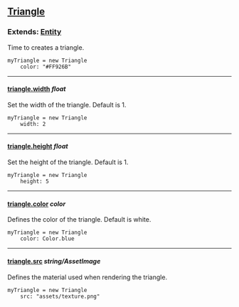## [Triangle](#triangle)

### Extends: [Entity](#entity)

Time to creates a triangle.

	myTriangle = new Triangle
		color: "#FF926B"

-------------------------------------------------------

#### [triangle.width](#triangle-width) *float*

Set the width of the triangle. Default is 1.

	myTriangle = new Triangle
		width: 2

-------------------------------------------------------

#### [triangle.height](#triangle-height) *float*

Set the height of the triangle. Default is 1.

	myTriangle = new Triangle
		height: 5
		
-------------------------------------------------------

#### [triangle.color](#triangle-color) *color*

Defines the color of the triangle. Default is white.

	myTriangle = new Triangle
		color: Color.blue

-------------------------------------------------------

#### [triangle.src](#triangle-src) *string/AssetImage*

Defines the material used when rendering the triangle.

	myTriangle = new Triangle
		src: "assets/texture.png"
